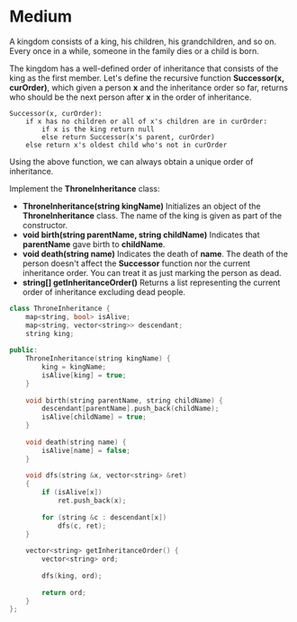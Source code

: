 # Medium

A kingdom consists of a king, his children, his grandchildren, and so on. Every once in a while, someone in the family dies or a child is born.

The kingdom has a well-defined order of inheritance that consists of the king as the first member. Let's define the recursive function **Successor(x, curOrder)**, which given a person **x** and the inheritance order so far, returns who should be the next person after **x** in the order of inheritance.

```text
Successor(x, curOrder):
    if x has no children or all of x's children are in curOrder:
        if x is the king return null
        else return Successor(x's parent, curOrder)
    else return x's oldest child who's not in curOrder
```

Using the above function, we can always obtain a unique order of inheritance.

Implement the **ThroneInheritance** class:

- **ThroneInheritance(string kingName)** Initializes an object of the **ThroneInheritance** class. The name of the king is given as part of the constructor.
- **void birth(string parentName, string childName)** Indicates that **parentName** gave birth to **childName**.
- **void death(string name)** Indicates the death of **name**. The death of the person doesn't affect the **Successor** function nor the current inheritance order. You can treat it as just marking the person as dead.
- **string[] getInheritanceOrder()** Returns a list representing the current order of inheritance excluding dead people.

```cpp
class ThroneInheritance {
    map<string, bool> isAlive;
    map<string, vector<string>> descendant;
    string king;
    
public:
    ThroneInheritance(string kingName) {
        king = kingName;
        isAlive[king] = true;
    }
    
    void birth(string parentName, string childName) {
        descendant[parentName].push_back(childName);
        isAlive[childName] = true;
    }
    
    void death(string name) {
        isAlive[name] = false;
    }
    
    void dfs(string &x, vector<string> &ret)
    {
        if (isAlive[x])
            ret.push_back(x);
        
        for (string &c : descendant[x])
            dfs(c, ret);
    }
    
    vector<string> getInheritanceOrder() {
        vector<string> ord;
        
        dfs(king, ord);
        
        return ord;
    }
};
```
